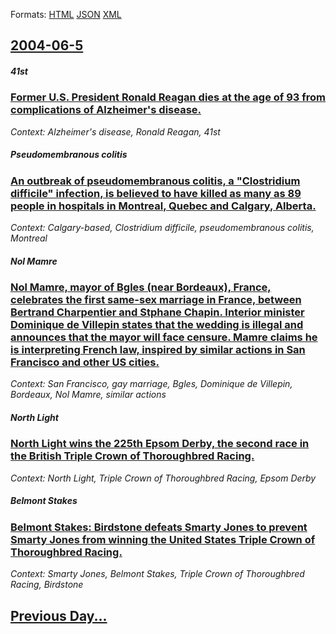 
Formats: [HTML](2004/06/5/index.html)  [JSON](2004/06/5/index.json)  [XML](2004/06/5/index.xml)  

## [2004-06-5](/news/2004/06/5/index.md)

##### 41st
### [ Former U.S. President Ronald Reagan dies at the age of 93 from complications of Alzheimer's disease. ](/news/2004/06/5/former-u-s-president-ronald-reagan-dies-at-the-age-of-93-from-complications-of-alzheimer-s-disease.md)
_Context: Alzheimer's disease, Ronald Reagan, 41st_

##### Pseudomembranous colitis
### [ An outbreak of pseudomembranous colitis, a "Clostridium difficile" infection, is believed to have killed as many as 89 people in hospitals in Montreal, Quebec and Calgary, Alberta. ](/news/2004/06/5/an-outbreak-of-pseudomembranous-colitis-a-clostridium-difficile-infection-is-believed-to-have-killed-as-many-as-89-people-in-hospitals.md)
_Context: Calgary-based, Clostridium difficile, pseudomembranous colitis, Montreal_

##### Nol Mamre
### [ Nol Mamre, mayor of Bgles (near Bordeaux), France, celebrates the first same-sex marriage in France, between Bertrand Charpentier and Stphane Chapin. Interior minister Dominique de Villepin states that the wedding is illegal and announces that the mayor will face censure. Mamre claims he is interpreting French law, inspired by similar actions in San Francisco and other US cities. ](/news/2004/06/5/noel-mamere-mayor-of-begles-near-bordeaux-france-celebrates-the-first-same-sex-marriage-in-france-between-bertrand-charpentier-and-st.md)
_Context: San Francisco, gay marriage, Bgles, Dominique de Villepin, Bordeaux, Nol Mamre, similar actions_

##### North Light
### [ North Light wins the 225th Epsom Derby, the second race in the British Triple Crown of Thoroughbred Racing. ](/news/2004/06/5/north-light-wins-the-225th-epsom-derby-the-second-race-in-the-british-triple-crown-of-thoroughbred-racing.md)
_Context: North Light, Triple Crown of Thoroughbred Racing, Epsom Derby_

##### Belmont Stakes
### [ Belmont Stakes: Birdstone defeats Smarty Jones to prevent Smarty Jones from winning the United States Triple Crown of Thoroughbred Racing. ](/news/2004/06/5/belmont-stakes-birdstone-defeats-smarty-jones-to-prevent-smarty-jones-from-winning-the-united-states-triple-crown-of-thoroughbred-racing.md)
_Context: Smarty Jones, Belmont Stakes, Triple Crown of Thoroughbred Racing, Birdstone_

## [Previous Day...](/news/2004/06/4/index.md)

